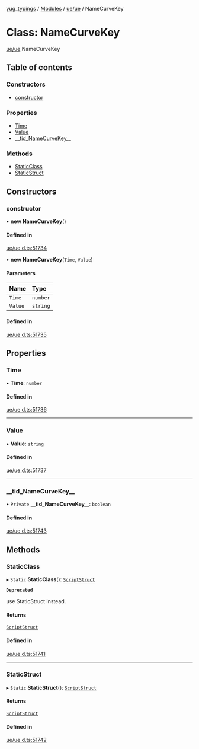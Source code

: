 [yug_typings](../README.md) / [Modules](../modules.md) / [ue/ue](../modules/ue_ue.md) / NameCurveKey

# Class: NameCurveKey

[ue/ue](../modules/ue_ue.md).NameCurveKey

## Table of contents

### Constructors

- [constructor](ue_ue.NameCurveKey.md#constructor)

### Properties

- [Time](ue_ue.NameCurveKey.md#time)
- [Value](ue_ue.NameCurveKey.md#value)
- [\_\_tid\_NameCurveKey\_\_](ue_ue.NameCurveKey.md#__tid_namecurvekey__)

### Methods

- [StaticClass](ue_ue.NameCurveKey.md#staticclass)
- [StaticStruct](ue_ue.NameCurveKey.md#staticstruct)

## Constructors

### constructor

• **new NameCurveKey**()

#### Defined in

[ue/ue.d.ts:51734](https://github.com/YugMetaverse/yug_typings/blob/25cad34/ue/ue.d.ts#L51734)

• **new NameCurveKey**(`Time`, `Value`)

#### Parameters

| Name | Type |
| :------ | :------ |
| `Time` | `number` |
| `Value` | `string` |

#### Defined in

[ue/ue.d.ts:51735](https://github.com/YugMetaverse/yug_typings/blob/25cad34/ue/ue.d.ts#L51735)

## Properties

### Time

• **Time**: `number`

#### Defined in

[ue/ue.d.ts:51736](https://github.com/YugMetaverse/yug_typings/blob/25cad34/ue/ue.d.ts#L51736)

___

### Value

• **Value**: `string`

#### Defined in

[ue/ue.d.ts:51737](https://github.com/YugMetaverse/yug_typings/blob/25cad34/ue/ue.d.ts#L51737)

___

### \_\_tid\_NameCurveKey\_\_

• `Private` **\_\_tid\_NameCurveKey\_\_**: `boolean`

#### Defined in

[ue/ue.d.ts:51743](https://github.com/YugMetaverse/yug_typings/blob/25cad34/ue/ue.d.ts#L51743)

## Methods

### StaticClass

▸ `Static` **StaticClass**(): [`ScriptStruct`](ue_ue.ScriptStruct.md)

**`Deprecated`**

use StaticStruct instead.

#### Returns

[`ScriptStruct`](ue_ue.ScriptStruct.md)

#### Defined in

[ue/ue.d.ts:51741](https://github.com/YugMetaverse/yug_typings/blob/25cad34/ue/ue.d.ts#L51741)

___

### StaticStruct

▸ `Static` **StaticStruct**(): [`ScriptStruct`](ue_ue.ScriptStruct.md)

#### Returns

[`ScriptStruct`](ue_ue.ScriptStruct.md)

#### Defined in

[ue/ue.d.ts:51742](https://github.com/YugMetaverse/yug_typings/blob/25cad34/ue/ue.d.ts#L51742)
